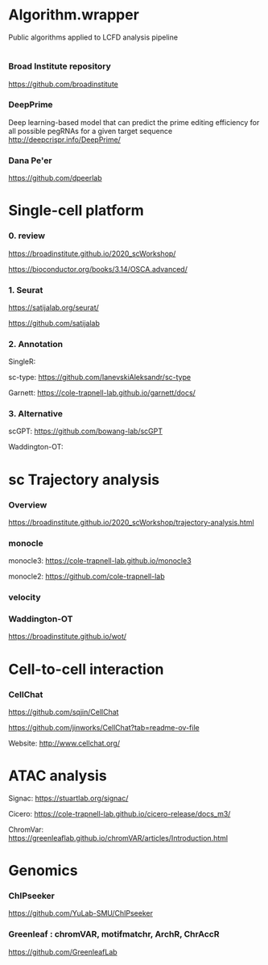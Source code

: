# Algorithm.wrapper

Public algorithms applied to LCFD analysis pipeline

#
### Broad Institute repository
https://github.com/broadinstitute

### DeepPrime
Deep learning-based model that can predict the prime editing efficiency for all possible pegRNAs for a given target sequence
http://deepcrispr.info/DeepPrime/

### Dana Pe'er
https://github.com/dpeerlab

#
# Single-cell platform

### 0. review
https://broadinstitute.github.io/2020_scWorkshop/

https://bioconductor.org/books/3.14/OSCA.advanced/

### 1. Seurat
https://satijalab.org/seurat/

https://github.com/satijalab

### 2. Annotation
SingleR:   

sc-type:   https://github.com/IanevskiAleksandr/sc-type

Garnett:  https://cole-trapnell-lab.github.io/garnett/docs/


### 3. Alternative
scGPT:  https://github.com/bowang-lab/scGPT

Waddington-OT: 



#
# sc Trajectory analysis

### Overview
https://broadinstitute.github.io/2020_scWorkshop/trajectory-analysis.html

### monocle
monocle3: https://cole-trapnell-lab.github.io/monocle3

monocle2: https://github.com/cole-trapnell-lab

### velocity


### Waddington-OT
https://broadinstitute.github.io/wot/


#
# Cell-to-cell interaction

### CellChat
https://github.com/sqjin/CellChat

https://github.com/jinworks/CellChat?tab=readme-ov-file

Website: http://www.cellchat.org/

#
# ATAC analysis
Signac: https://stuartlab.org/signac/

Cicero: https://cole-trapnell-lab.github.io/cicero-release/docs_m3/

ChromVar: https://greenleaflab.github.io/chromVAR/articles/Introduction.html

#
# Genomics

### ChIPseeker
https://github.com/YuLab-SMU/ChIPseeker

### Greenleaf : chromVAR, motifmatchr, ArchR, ChrAccR
https://github.com/GreenleafLab




